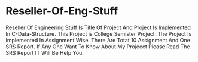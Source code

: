 # Reseller-Of-Eng-Stuff
Reseller Of Engineering Stuff Is Title Of Project And Project Is Implemented In C-Data-Structure. This Project is College Semister Project .The Project Is Implemented In Assignment Wise. There Are Totat 10 Assignment And One SRS Report.
If Any One Want To Know About My Projecct Please Read The SRS Report IT Will Be Help You.
